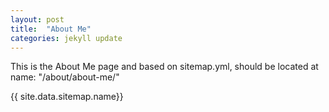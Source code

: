 ```yaml
---
layout: post
title:  "About Me"
categories: jekyll update
---
```

This is the About Me page and based on sitemap.yml, should be located at name: "/about/about-me/"

{{ site.data.sitemap.name}}